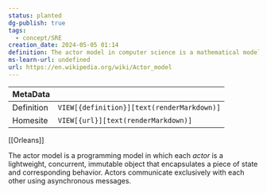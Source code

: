 ```yaml
---
status: planted
dg-publish: true
tags:
  - concept/SRE
creation_date: 2024-05-05 01:14
definition: The actor model in computer science is a mathematical model of concurrent computation that treats an actor as the basic building block of concurrent computation.
ms-learn-url: undefined
url: https://en.wikipedia.org/wiki/Actor_model
---
```


| MetaData   |                                              |
| ---------- | -------------------------------------------- |
| Definition | `VIEW[{definition}][text(renderMarkdown)]`   |
| Homesite   | `VIEW[{url}][text(renderMarkdown)]`          |
[[Orleans]]

The actor model is a programming model in which each _actor_ is a lightweight, concurrent, immutable object that encapsulates a piece of state and corresponding behavior. Actors communicate exclusively with each other using asynchronous messages.
